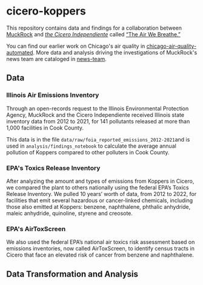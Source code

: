 # cicero-koppers

This repository contains data and findings for a collaboration between [MuckRock](https://www.muckrock.com/) and [*the Cicero Independiente*](https://www.ciceroindependiente.com/) called [“The Air We Breathe.”](https://www.muckrock.com/news/archives/2023/nov/07/air-we-breathe-cicero-pollution/)

You can find our earlier work on Chicago's air quality in [chicago-air-quality-automated](https://github.com/MuckRock/chicago-air-quality-automated). More data and analysis driving the investigations of MuckRock's news team are cataloged in [news-team](https://github.com/MuckRock/news-team).


## Data

### Illinois Air Emissions Inventory
Through an open-records request to the Illinois Environmental Protection Agency, MuckRock and the Cicero Independiente received Illinois state inventory data from 2012 to 2021, for 141 pollutants released at more than 1,000 facilities in Cook County. 

This data is in the file `data/raw/foia_reported_emissions_2012-2021`and is used in `analysis/findings_notebook` to calculate the average annual pollution of Koppers compared to other polluters in Cook County. 

### EPA's Toxics Release Inventory
After analyzing the amount and types of emissions from Koppers in Cicero, we compared the plant to others nationally using the federal EPA’s Toxics Release Inventory. We pulled 10 years’ worth of data, from 2012 to 2022, for facilities that emit several hazardous or cancer-linked chemicals, including those also emitted at Koppers: benzene, naphthalene, phthalic anhydride, maleic anhydride, quinoline, styrene and creosote.

### EPA's AirToxScreen 
We also used the federal EPA’s national air toxics risk assessment based on emissions inventories, now called AirToxScreen, to identify census tracts in Cicero that face an elevated risk of cancer from benzene and naphthalene. 

## Data Transformation and Analysis 
